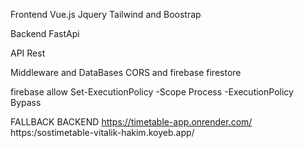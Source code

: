 
Frontend
Vue.js
Jquery
Tailwind and Boostrap

Backend
FastApi


API
Rest

Middleware and DataBases
CORS and firebase firestore


firebase allow
Set-ExecutionPolicy -Scope Process -ExecutionPolicy Bypass

FALLBACK BACKEND
https://timetable-app.onrender.com/
https:/sostimetable-vitalik-hakim.koyeb.app/
